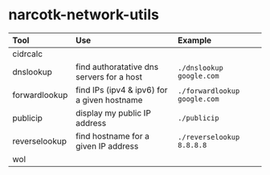 # narcotk-network-utils

| Tool | Use | Example |
| :--- | :--- | :--- |
| cidrcalc | | |
| dnslookup | find authoratative dns servers for a host | `./dnslookup google.com` |
| forwardlookup | find IPs (ipv4 & ipv6) for a given hostname | `./forwardlookup google.com` |
| publicip | display my public IP address | `./publicip` |
| reverselookup | find hostname for a given IP address | `./reverselookup 8.8.8.8` |
| wol | | |
